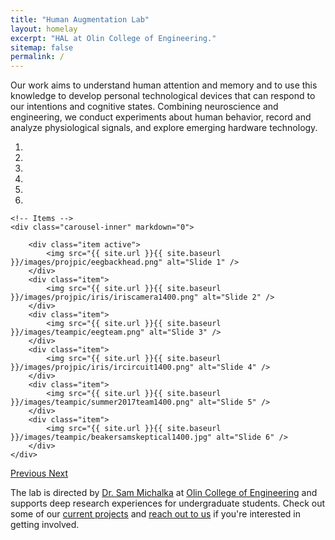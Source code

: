 ```yaml
---
title: "Human Augmentation Lab"
layout: homelay
excerpt: "HAL at Olin College of Engineering."
sitemap: false
permalink: /
---
```


Our work aims to understand human attention and memory and to use this knowledge to develop personal technological devices that can respond to our intentions and cognitive states. Combining neuroscience and engineering, we conduct experiments about human behavior, record and analyze physiological signals, and explore emerging hardware technology. 

<div markdown="0" id="carousel" class="carousel slide" data-ride="carousel" data-interval="5000" data-pause="hover" >
    <!-- Menu -->
    <ol class="carousel-indicators">
        <li data-target="#carousel" data-slide-to="0" class="active"></li>
        <li data-target="#carousel" data-slide-to="1"></li>
        <li data-target="#carousel" data-slide-to="2"></li>
        <li data-target="#carousel" data-slide-to="3"></li>
        <li data-target="#carousel" data-slide-to="4"></li>
        <li data-target="#carousel" data-slide-to="5"></li>
    </ol>

    <!-- Items -->
    <div class="carousel-inner" markdown="0">

        <div class="item active">
            <img src="{{ site.url }}{{ site.baseurl }}/images/projpic/eegbackhead.png" alt="Slide 1" />
        </div>
        <div class="item">
            <img src="{{ site.url }}{{ site.baseurl }}/images/projpic/iris/iriscamera1400.png" alt="Slide 2" />
        </div>
        <div class="item">
            <img src="{{ site.url }}{{ site.baseurl }}/images/teampic/eegteam.png" alt="Slide 3" />
        </div>
        <div class="item">
            <img src="{{ site.url }}{{ site.baseurl }}/images/projpic/iris/ircircuit1400.png" alt="Slide 4" />
        </div>
        <div class="item">
            <img src="{{ site.url }}{{ site.baseurl }}/images/teampic/summer2017team1400.png" alt="Slide 5" />
        </div>
        <div class="item">
            <img src="{{ site.url }}{{ site.baseurl }}/images/teampic/beakersamskeptical1400.jpg" alt="Slide 6" />
        </div>
    </div> 
  <a class="left carousel-control" href="#carousel" role="button" data-slide="prev">
    <span class="glyphicon glyphicon-chevron-left" aria-hidden="true"></span>
    <span class="sr-only">Previous</span>
  </a>
  <a class="right carousel-control" href="#carousel" role="button" data-slide="next">
    <span class="glyphicon glyphicon-chevron-right" aria-hidden="true"></span>
    <span class="sr-only">Next</span>
  </a>
</div>

The lab is directed by [Dr. Sam Michalka](sam) at [Olin College of Engineering](http://http://www.olin.edu/) and supports deep research experiences for undergraduate students. Check out some of our [current projects](projects) and [reach out to us](contact) if you're interested in getting involved.

<!-- <figure class="fourth">
  <img src="{{ site.url }}{{ site.baseurl }}/images/logopic/Logo_Leiden.jpg" style="width: 210px">
  <img src="{{ site.url }}{{ site.baseurl }}/images/logopic/Logo_Nanofront.jpg" style="width: 110px">
  <img src="{{ site.url }}{{ site.baseurl }}/images/logopic/Logo_NWO.jpg" style="width: 120px">
  <img src="{{ site.url }}{{ site.baseurl }}/images/logopic/Logo_ERC.jpg" style="width: 110px">
</figure> -->






